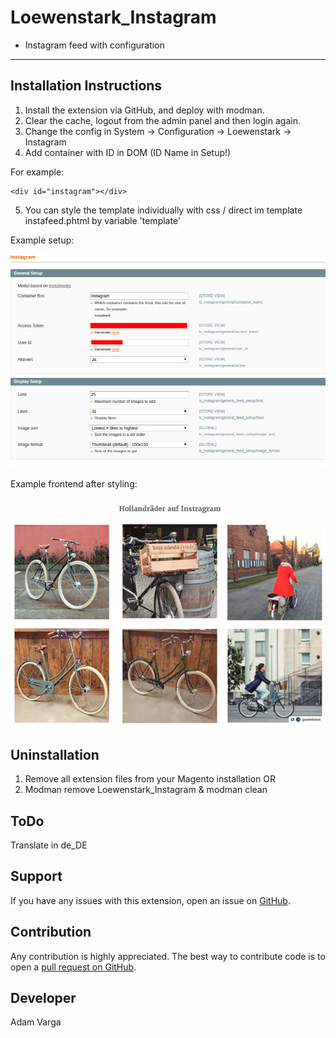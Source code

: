 Loewenstark_Instagram
=====================
- Instagram feed with configuration
-------------------------------

Installation Instructions
-------------------------
1. Install the extension via GitHub, and deploy with modman.
2. Clear the cache, logout from the admin panel and then login again.
3. Change the config in System -> Configuration -> Loewenstark -> Instagram
4. Add container with ID in DOM (ID Name in Setup!)

For example:

```
<div id="instagram"></div>
```

5. You can style the template individually with css / direct im template instafeed.phtml by variable 'template'


Example setup:

![alt text](https://github.com/adamvarga/Loewenstark_Instagram/blob/master/setup_instagram.png)

Example frontend after styling:

![alt text](https://github.com/adamvarga/Loewenstark_Instagram/blob/master/instagram_frontend.png)

Uninstallation
--------------
1. Remove all extension files from your Magento installation OR
2. Modman remove Loewenstark_Instagram & modman clean

ToDo
-------
Translate in de_DE

Support
-------
If you have any issues with this extension, open an issue on [GitHub](https://github.com/adamvarga).

Contribution
------------
Any contribution is highly appreciated. The best way to contribute code is to open a [pull request on GitHub](https://help.github.com/articles/using-pull-requests).

Developer
---------
Adam Varga
